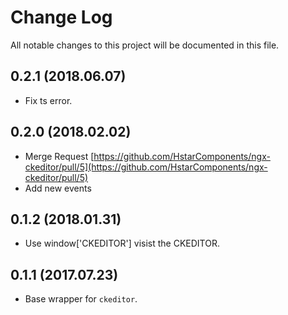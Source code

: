 # Change Log

All notable changes to this project will be documented in this file.

## 0.2.1 (2018.06.07)

- Fix ts error.

## 0.2.0 (2018.02.02)

- Merge Request [https://github.com/HstarComponents/ngx-ckeditor/pull/5](https://github.com/HstarComponents/ngx-ckeditor/pull/5)
- Add new events

## 0.1.2 (2018.01.31)

- Use window['CKEDITOR'] visist the CKEDITOR.

## 0.1.1 (2017.07.23)

- Base wrapper for `ckeditor`.
